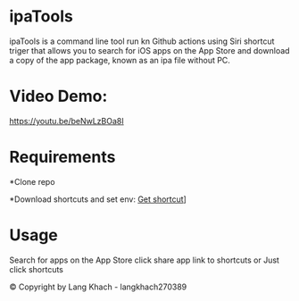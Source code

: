 # ipaTools
ipaTools is a command line tool run kn Github actions using Siri shortcut triger that allows you to search for iOS apps on the App Store and download a copy of the app package, known as an ipa file without PC.

# Video Demo: 
https://youtu.be/beNwLzBOa8I

# Requirements

*Clone repo

*Download shortcuts and set env: [Get shortcut](https://www.icloud.com/shortcuts/295ef6b1805748f59416d82b622064b1)]

# Usage

Search for apps on the App Store click share app link to shortcuts or Just click shortcuts

© Copyright by Lang Khach - langkhach270389